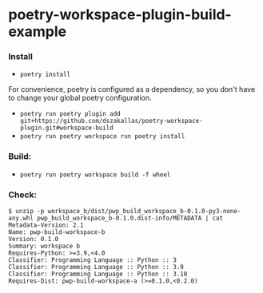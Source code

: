 # poetry-workspace-plugin-build-example

### Install

- `poetry install`

For convenience, poetry is configured as a dependency, so you don't have to change your global poetry configuration.

- `poetry run poetry plugin add git+https://github.com/dszakallas/poetry-workspace-plugin.git#workspace-build`
- `poetry run poetry workspace run poetry install`

### Build:

- `poetry run poetry workspace build -f wheel`

### Check:

```
$ unzip -p workspace_b/dist/pwp_build_workspace_b-0.1.0-py3-none-any.whl pwp_build_workspace_b-0.1.0.dist-info/METADATA | cat
Metadata-Version: 2.1
Name: pwp-build-workspace-b
Version: 0.1.0
Summary: workspace b
Requires-Python: >=3.9,<4.0
Classifier: Programming Language :: Python :: 3
Classifier: Programming Language :: Python :: 3.9
Classifier: Programming Language :: Python :: 3.10
Requires-Dist: pwp-build-workspace-a (>=0.1.0,<0.2.0)
```